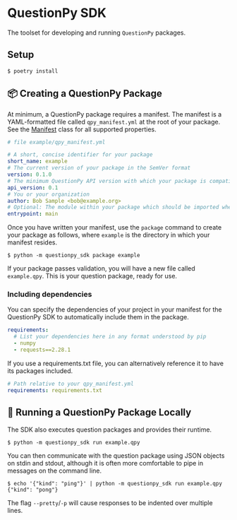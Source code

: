 # QuestionPy SDK

The toolset for developing and running `QuestionPy` packages.

## Setup

```shell
$ poetry install
```

## :package: Creating a QuestionPy Package

At minimum, a QuestionPy package requires a manifest. The manifest is a YAML-formatted file called `qpy_manifest.yml` at
the root of your package. See the [Manifest](questionpy/_manifest.py) class for all supported properties.

```yaml
# file example/qpy_manifest.yml

# A short, concise identifier for your package
short_name: example
# The current version of your package in the SemVer format
version: 0.1.0
# The minimum QuestionPy API version with which your package is compatible
api_version: 0.1
# You or your organization
author: Bob Sample <bob@example.org>
# Optional: The module within your package which should be imported when the package is run
entrypoint: main
```

Once you have written your manifest, use the `package` command to create your package as follows, where `example` is
the directory in which your manifest resides.

```shell
$ python -m questionpy_sdk package example
```

If your package passes validation, you will have a new file called `example.qpy`. This is your question package,
ready for use.

### Including dependencies

You can specify the dependencies of your project in your manifest for the QuestionPy SDK to automatically include them
in the package.

```yaml
requirements:
  # List your dependencies here in any format understood by pip
  - numpy
  - requests==2.28.1
```

If you use a requirements.txt file, you can alternatively reference it to have its packages included.

```yaml
# Path relative to your qpy_manifest.yml
requirements: requirements.txt
```

## :rocket: Running a QuestionPy Package Locally

The SDK also executes question packages and provides their runtime.

```shell
$ python -m questionpy_sdk run example.qpy
```

You can then communicate with the question package using JSON objects on stdin and stdout, although it is often more
comfortable to pipe in messages on the command line.

```shell
$ echo '{"kind": "ping"}' | python -m questionpy_sdk run example.qpy
{"kind": "pong"}
```

The flag `--pretty`/`-p` will cause responses to be indented over multiple lines.
